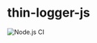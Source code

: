 # thin-logger-js

![Node.js CI](https://github.com/vitorz/thin-logger-js/workflows/Node.js%20CI/badge.svg?event=public)
